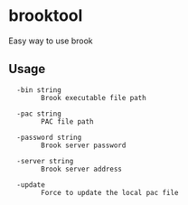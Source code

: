 # brooktool
Easy way to use brook

## Usage

```
  -bin string
        Brook executable file path
        
  -pac string
        PAC file path
        
  -password string
        Brook server password
        
  -server string
        Brook server address
        
  -update
        Force to update the local pac file
```
